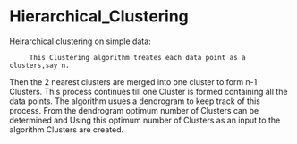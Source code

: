 # Hierarchical_Clustering
Heirarchical clustering on simple data:

         This Clustering algorithm treates each data point as a clusters,say n.
   Then the 2 nearest clusters are merged into one cluster to form n-1 Clusters.
   This process continues till one Cluster is formed containing all the data points.
   The algorithm usues a dendrogram to keep track of this process.
      From the dendrogram optimum number of Clusters can be determined and 
   Using this optimum number of Clusters as an input to the algorithm 
   Clusters are created.
         
         
   
